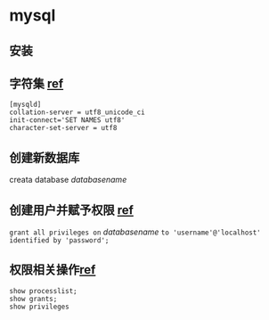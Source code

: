 # mysql
## 安装

## 字符集 [ref](http://stackoverflow.com/questions/3513773/change-mysql-default-character-set-to-utf-8-in-my-cnf)
```
[mysqld]
collation-server = utf8_unicode_ci
init-connect='SET NAMES utf8'
character-set-server = utf8
```
## 创建新数据库
creata database _databasename_

## 创建用户并赋予权限 [ref](http://stackoverflow.com/questions/5016505/mysql-grant-all-privileges-on-database)
`grant all privileges on` _databasename_ `to 'username'@'localhost' identified by 'password';`

## 权限相关操作[ref](http://serverfault.com/questions/263868/how-to-know-all-users-that-can-access-certain-database-mysql)
```
show processlist;
show grants;
show privileges
```
